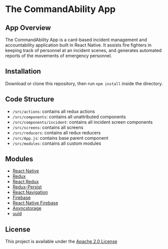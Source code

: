 # The CommandAbility App

## App Overview
The CommandAbility App is a card-based incident management and accountability application built in React Native. It assists fire fighters in keeping track of personnel at an incident scenes, and generates automated reports of the movements of emergency personnel. 

## Installation

Download or clone this repository, then run `npm install` inside the directory. 

## Code Structure
- `/src/actions`: contains all redux actions
- `/src/components`: contains all unattributed components
- `/src/components/incident`: contains all incident screen components
- `/src/screens`: contains all screens
- `/src/reducers`: contains all redux reducers
- `/src/App.js`: contains base parent component
- `/src/modules`: contains all custom modules

## Modules
 - [React Native](https://facebook.github.io/react-native/)
 - [Redux](https://redux.js.org/)
 - [React Redux](https://react-redux.js.org/)
 - [Redux-Persist](https://github.com/rt2zz/redux-persist)
 - [React Navigation](https://reactnavigation.org/)
 - [Firebase](https://firebase.google.com/)
 - [React Native Firebase](https://rnfirebase.io/)
 - [Asyncstorage](https://github.com/react-native-community/async-storage)
 - [uuid](https://github.com/kelektiv/node-uuid)

## License
This project is available under the [Apache 2.0 License](https://github.com/CommandAbility/CAA-2019/blob/master/LICENSE)
